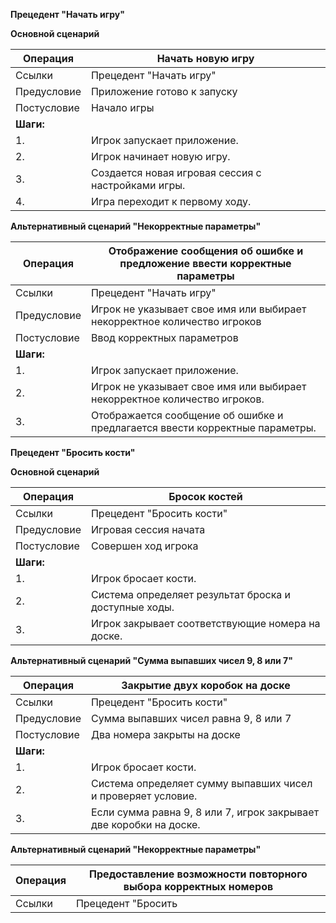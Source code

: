 **Прецедент "Начать игру"**

**Основной сценарий**

| Операция              | Начать новую игру                                       |
|-----------------------|---------------------------------------------------------|
| Ссылки                | Прецедент "Начать игру"                                 |
| Предусловие           | Приложение готово к запуску                             |
| Постусловие           | Начало игры                                             |
| **Шаги:**             |                                                         |
| 1.                    | Игрок запускает приложение.                             |
| 2.                    | Игрок начинает новую игру.                              |
| 3.                    | Создается новая игровая сессия с настройками игры.     |
| 4.                    | Игра переходит к первому ходу.                          |

**Альтернативный сценарий "Некорректные параметры"**

| Операция              | Отображение сообщения об ошибке и предложение ввести корректные параметры |
|-----------------------|---------------------------------------------------------|
| Ссылки                | Прецедент "Начать игру"                                 |
| Предусловие           | Игрок не указывает свое имя или выбирает некорректное количество игроков |
| Постусловие           | Ввод корректных параметров                              |
| **Шаги:**             |                                                         |
| 1.                    | Игрок запускает приложение.                             |
| 2.                    | Игрок не указывает свое имя или выбирает некорректное количество игроков. |
| 3.                    | Отображается сообщение об ошибке и предлагается ввести корректные параметры. |

**Прецедент "Бросить кости"**

**Основной сценарий**

| Операция              | Бросок костей                                           |
|-----------------------|---------------------------------------------------------|
| Ссылки                | Прецедент "Бросить кости"                               |
| Предусловие           | Игровая сессия начата                                   |
| Постусловие           | Совершен ход игрока                                     |
| **Шаги:**             |                                                         |
| 1.                    | Игрок бросает кости.                                    |
| 2.                    | Система определяет результат броска и доступные ходы.   |
| 3.                    | Игрок закрывает соответствующие номера на доске.       |

**Альтернативный сценарий "Сумма выпавших чисел 9, 8 или 7"**

| Операция              | Закрытие двух коробок на доске                          |
|-----------------------|---------------------------------------------------------|
| Ссылки                | Прецедент "Бросить кости"                               |
| Предусловие           | Сумма выпавших чисел равна 9, 8 или 7                  |
| Постусловие           | Два номера закрыты на доске                             |
| **Шаги:**             |                                                         |
| 1.                    | Игрок бросает кости.                                    |
| 2.                    | Система определяет сумму выпавших чисел и проверяет условие. |
| 3.                    | Если сумма равна 9, 8 или 7, игрок закрывает две коробки на доске. |

**Альтернативный сценарий "Некорректные параметры"**

| Операция              | Предоставление возможности повторного выбора корректных номеров |
|-----------------------|---------------------------------------------------------|
| Ссылки                | Прецедент "Бросить
